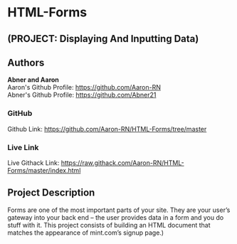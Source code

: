 # HTML-Forms
## (PROJECT: Displaying And Inputting Data)
## Authors
__Abner and Aaron__   
Aaron's Github Profile: https://github.com/Aaron-RN  
Abner's Github Profile: https://github.com/Abner21  

### GitHub
Github Link: https://github.com/Aaron-RN/HTML-Forms/tree/master

### Live Link
Live Githack Link: https://raw.githack.com/Aaron-RN/HTML-Forms/master/index.html

## Project Description
Forms are one of the most important parts of your site. They are your user’s gateway into your back end – the user provides data in a form and you do stuff with it. This project consists of building an HTML document that matches the appearance of mint.com’s signup page.)
